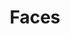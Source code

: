 ---
title: "Faces"
summary: "The Faces were an English Rock band formed in 1969 by members of the after lead singer/guitarist left that group to form . The remaining Small Faces—Ian McLagan , Ronnie Lane , and Kenney Jones —were joined by Ronnie Wood and Rod Stewart , both from the , and the new line-up was renamed the Faces."
image: "faces.jpg"
---